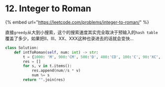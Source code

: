 # 12. Integer to Roman

{% embed url="https://leetcode.com/problems/integer-to-roman/" %}

直接`greedy`从大到小搜索，这个的搜索速度其实完全取决于预输入的`hash table`覆盖了多少，如果把II、III、XX、XXX这种也录进去的话就会变快...

```python
class Solution:
    def intToRoman(self, num: int) -> str:
        t = {1000: 'M', 900:'CM', 500:'D', 400:'CD', 100:'C', 90:'XC', 50:'L', 40:'XL', 10:'X', 9:'IX', 5:'V', 4:'IV', 1:'I'}
        res = []
        for s, v in t.items(): 
            res.append(num//s * v)
            num %= s
        return "".join(res)
```

